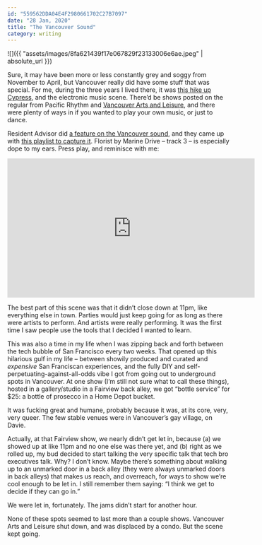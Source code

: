 ```yaml
---
id: "559562DDA04E4F2980661702C27B7097"
date: "28 Jan, 2020"
title: "The Vancouver Sound"
category: writing
---
```


![]({{ "assets/images/8fa621439f17e067829f23133006e6ae.jpeg" | absolute_url }})

Sure, it may have been more or less constantly grey and soggy from November to April, but Vancouver really did have some stuff that was special\. For me, during the three years I lived there, it was [this hike up Cypress](https://www.vancouvertrails.com/trails/brothers-creek-loop/), and the electronic music scene\. There’d be shows posted on the regular from Pacific Rhythm and [Vancouver Arts and Leisure](https://leisure.events), and there were plenty of ways in if you wanted to play your own music, or just to dance\.

Resident Advisor did [a feature on the Vancouver sound](https://www.residentadvisor.net/features/2740), and they came up with [this playlist to capture it](https://www.youtube.com/playlist?list=PLnZOad80R4nq_R1nIKWyb1tsc6wqtxO6y)\. Florist by Marine Drive – track 3 – is especially dope to my ears\. Press play, and reminisce with me:

<iframe width="560" height="315" src="https://www.youtube.com/embed/TIYDfKnrItg" frameborder="0" allow="accelerometer; autoplay; encrypted-media; gyroscope; picture-in-picture" allowfullscreen></iframe>

The best part of this scene was that it didn’t close down at 11pm, like everything else in town\. Parties would just keep going for as long as there were artists to perform\. And artists were really performing\. It was the first time I saw people use the tools that I decided I wanted to learn\.

This was also a time in my life when I was zipping back and forth between the tech bubble of San Francisco every two weeks\. That opened up this hilarious gulf in my life – between showily produced and curated and *expensive* San Franciscan experiences, and the fully DIY and self\-perpetuating\-against\-all\-odds vibe I got from going out to underground spots in Vancouver\. At one show \(I’m still not sure what to call these things\), hosted in a gallery/studio in a Fairview back alley, we got “bottle service” for $25: a bottle of prosecco in a Home Depot bucket\.

It was fucking great and humane, probably because it was, at its core, very, very queer\. The few stable venues were in Vancouver’s gay village, on Davie\.

Actually, at that Fairview show, we nearly didn’t get let in, because \(a\) we showed up at like 11pm and no one else was there yet, and \(b\) right as we rolled up, my bud decided to start talking the very specific talk that tech bro executives talk\. Why? I don’t know\. Maybe there’s something about walking up to an unmarked door in a back alley \(they were always unmarked doors in back alleys\) that makes us reach, and overreach, for ways to show we’re cool enough to be let in\. I still remember them saying: “I think we get to decide if they can go in\.”

We were let in, fortunately\. The jams didn’t start for another hour\.

None of these spots seemed to last more than a couple shows\. Vancouver Arts and Leisure shut down, and was displaced by a condo\. But the scene kept going\.

